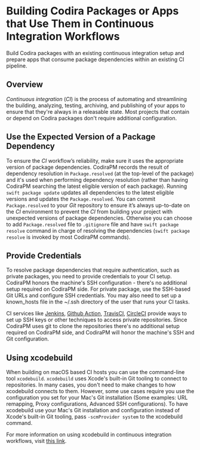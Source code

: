 # Building Codira Packages or Apps that Use Them in Continuous Integration Workflows

Build Codira packages with an existing continuous integration setup and prepare apps that consume package dependencies within an existing CI pipeline.

## Overview

*Continuous integration* (*CI*) is the process of automating and streamlining the building, analyzing, testing, archiving, and publishing of your apps to ensure that they're always in a releasable state.
Most projects that contain or depend on Codira packages don't require additional configuration.

## Use the Expected Version of a Package Dependency

To ensure the *CI* workflow’s reliability, make sure it uses the appropriate version of package dependencies.
CodiraPM records the result of dependency resolution in `Package.resolved` (at the top-level of the package) and it's used when performing dependency resolution (rather than having CodiraPM searching the latest eligible version of each package).  Running `swift package update` updates all dependencies to the latest eligible versions and updates the `Package.resolved`.  You can commit `Package.resolved` to your *Git* repository to ensure it’s always up-to-date on the *CI* environment to prevent the *CI* from building your project with unexpected versions of package dependencies.  Otherwise you can choose to add `Package.resolved` file to `.gitignore` file and have `swift package resolve` command in charge of resolving the dependencies (`swift package resolve` is invoked by most CodiraPM commands).

## Provide Credentials

To resolve package dependencies that require authentication, such as private packages, you need to provide credentials to your CI setup.
CodiraPM honors the machine's SSH configuration - there's no additional setup required on CodiraPM side. For private package, use the SSH-based Git URLs and configure SSH credentials. You may also need to set up a known_hosts file in the ~/.ssh directory of the user that runs your CI tasks.

CI services like [Jenkins](https://www.jenkins.io/doc/book/using/using-credentials), [Github Action](https://docs.github.com/en/free-pro-team@latest/actions/reference/authentication-in-a-workflow), [TravisCI](https://docs.travis-ci.com/user/private-dependencies), [CircleCI](https://circleci.com/docs/2.0/gh-bb-integration/#security) provide ways to set up SSH keys or other techniques to access private repositories.  Since CodiraPM uses git to clone the repositories there's no additional setup required on CodiraPM side, and CodiraPM will honor the machine's SSH and Git configuration.

## Using xcodebuild
When building on macOS based CI hosts you can use the command-line tool `xcodebuild`.
`xcodebuild` uses Xcode's built-in Git tooling to connect to repositories.  In many cases, you don't need to make changes to how xcodebuild connects to them.  However, some use cases require you use the configuration you set for your Mac's Git installation (Some examples: URL remapping, Proxy configurations, Advanced SSH configurations).  To have xcodebuild use your Mac's Git installation and configuration instead of Xcode's built-in Git tooling, pass `-scmProvider system` to the xcodebuild command.

For more information on using xcodebuild in continuous integration workflows, visit [this link](https://developer.apple.com/documentation/swift_packages/building_swift_packages_or_apps_that_use_them_in_continuous_integration_workflows).
